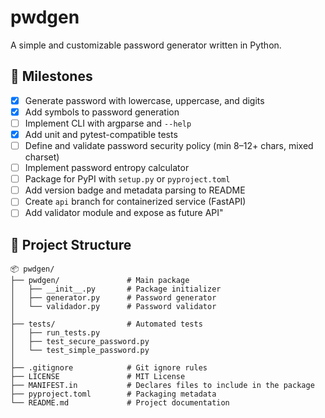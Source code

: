 # pwdgen

A simple and customizable password generator written in Python.

## 🚧 Milestones

- [x] Generate password with lowercase, uppercase, and digits
- [x] Add symbols to password generation
- [ ] Implement CLI with argparse and `--help`
- [X] Add unit and pytest-compatible tests
- [ ] Define and validate password security policy (min 8–12+ chars, mixed charset)
- [ ] Implement password entropy calculator
- [ ] Package for PyPI with `setup.py` or `pyproject.toml`
- [ ] Add version badge and metadata parsing to README
- [ ] Create `api` branch for containerized service (FastAPI)
- [ ] Add validator module and expose as future API"

## 📁 Project Structure

<pre><code>📦 pwdgen/
├── pwdgen/               # Main package
│   ├── __init__.py       # Package initializer
│   ├── generator.py      # Password generator
│   └── validador.py      # Password validator
│
├── tests/                # Automated tests
│   ├── run_tests.py
│   ├── test_secure_password.py
│   └── test_simple_password.py
│
├── .gitignore            # Git ignore rules
├── LICENSE               # MIT License
├── MANIFEST.in           # Declares files to include in the package
├── pyproject.toml        # Packaging metadata
└── README.md             # Project documentation
</code></pre>
